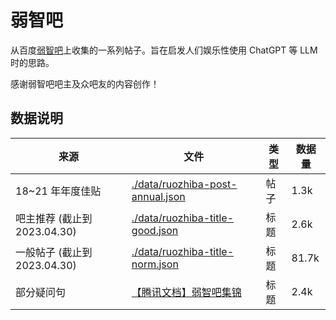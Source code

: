# 弱智吧

从百度[弱智吧](https://tieba.baidu.com/f?kw=弱智)上收集的一系列帖子。旨在启发人们娱乐性使用 ChatGPT 等 LLM 时的思路。

感谢弱智吧吧主及众吧友的内容创作！

## 数据说明

| 来源 | 文件 | 类型 | 数据量 |
| - | - | - | - |
| 18~21 年年度佳贴 | [./data/ruozhiba-post-annual.json](./data/ruozhiba-post-annual.json) | 帖子 | 1.3k |
| 吧主推荐 (截止到 2023.04.30) | [./data/ruozhiba-title-good.json](./data/ruozhiba-title-good.json) | 标题 | 2.6k |
| 一般帖子 (截止到 2023.04.30) | [./data/ruozhiba-title-norm.json](./data/ruozhiba-title-norm.json) | 标题 | 81.7k |
| 部分疑问句 | [【腾讯文档】弱智吧集锦](https://docs.qq.com/sheet/DUlZ6aURhamdwb1RO?tab=BB08J2) | 标题 | 2.4k |
